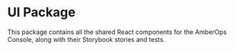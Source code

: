 # UI Package

This package contains all the shared React components for the AmberOps Console, along with their Storybook stories and tests.
